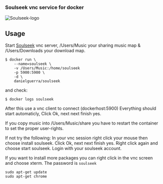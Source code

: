 ### Soulseek vnc service for docker

![Soulseek-logo](http://www.slsknet.org/news/sites/default/files/slsk_bird.jpg)

## Usage

Start [Soulseek](http://www.slsknet.org/) vnc server,  /Users/Music your sharing music map & /Users/Downloads your download map.

```
$ docker run \
    --name=soulseek \
    -v /Users/Music:/home/soulseek
    -p 5900:5900 \
    -d \
    danielguerra/soulseek
```

and check:
```
$ docker logs soulseek
```

After this use a vnc client to connect (dockerhost:5900)
Everything should start automaticly, Click Ok, next next finish yes.

If you copy music into /Users/Music/share you have to restart
the container to set the proper user-rights.

If not try the following:
In your vnc session right click your mouse then choose install soulseek.
Click Ok, next next finish yes.
Right click again and choose start soulseek.
Login with your soulseek account.

If you want to install more packages you can right click in the vnc screen
and choose xterm. The password is `soulseek`

```
sudo apt-get update
sudo apt-get chrome
```
